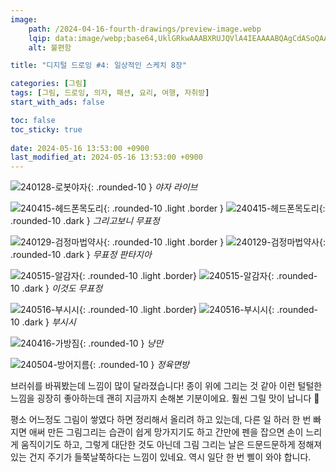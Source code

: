 ```yaml
---
image:
    path: /2024-04-16-fourth-drawings/preview-image.webp
    lqip: data:image/webp;base64,UklGRkwAAABXRUJQVlA4IEAAAABQAgCdASoQAAgAAgA0JbACdLoAAw99mbC/OgAA/vnFT4pLmuNFoQjBo6mMbdQjhxXXeNsH3/zPWe22e+TocAAA
    alt: 불편함

title: "디지털 드로잉 #4: 일상적인 스케치 8장"

categories: [그림]
tags: [그림, 드로잉, 의자, 패션, 요리, 여행, 자취방]
start_with_ads: false

toc: false
toc_sticky: true
 
date: 2024-05-16 13:53:00 +0900
last_modified_at: 2024-05-16 13:53:00 +0900
---
```


![240128-로봇야자](/drawing/240128-로봇야자.webp){: .rounded-10 }
_야자 라이브_

![240415-헤드폰목도리](/drawing/240415-헤드폰목도리.webp){: .rounded-10 .light .border }
![240415-헤드폰목도리](/drawing/240415-헤드폰목도리.webp){: .rounded-10 .dark }
_그리고보니 무표정_

![240129-검정마법약사](/drawing/240129-검정마법약사.webp){: .rounded-10 .light .border }
![240129-검정마법약사](/drawing/240129-검정마법약사.webp){: .rounded-10 .dark }
_무표정 판타지아_

![240515-알감자](/drawing/240515-알감자.webp){: .rounded-10 .light .border}
![240515-알감자](/drawing/240515-알감자.webp){: .rounded-10 .dark }
_이것도 무표정_

![240516-부시시](/drawing/240516-부시시.webp){: .rounded-10 .light .border}
![240516-부시시](/drawing/240516-부시시.webp){: .rounded-10 .dark }
_부시시_

![240416-가방짐](/drawing/240416-가방짐.webp){: .rounded-10 }
_낭만_

![240504-방어지름](/drawing/240504-방어지름.webp){: .rounded-10 }
_정육면방_

브러쉬를 바꿔봤는데 느낌이 많이 달라졌습니다! 종이 위에 그리는 것 같아 이런 털털한 느낌을 굉장히 좋아하는데 괜히 지금까지 손해본 기분이에요. 훨씬 그릴 맛이 납니다 🥰

평소 어느정도 그림이 쌓였다 하면 정리해서 올리려 하고 있는데, 다른 일 하러 한 번 빠지면 애써 만든 그림그리는 습관이 쉽게 망가지기도 하고 간만에 펜을 잡으면 손이 느리게 움직이기도 하고, 그렇게 대단한 것도 아닌데 그림 그리는 날은 드문드문하게 정해져 있는 건지 주기가 들쭉날쭉하다는 느낌이 있네요. 역시 일단 한 번 삘이 와야 합니다.